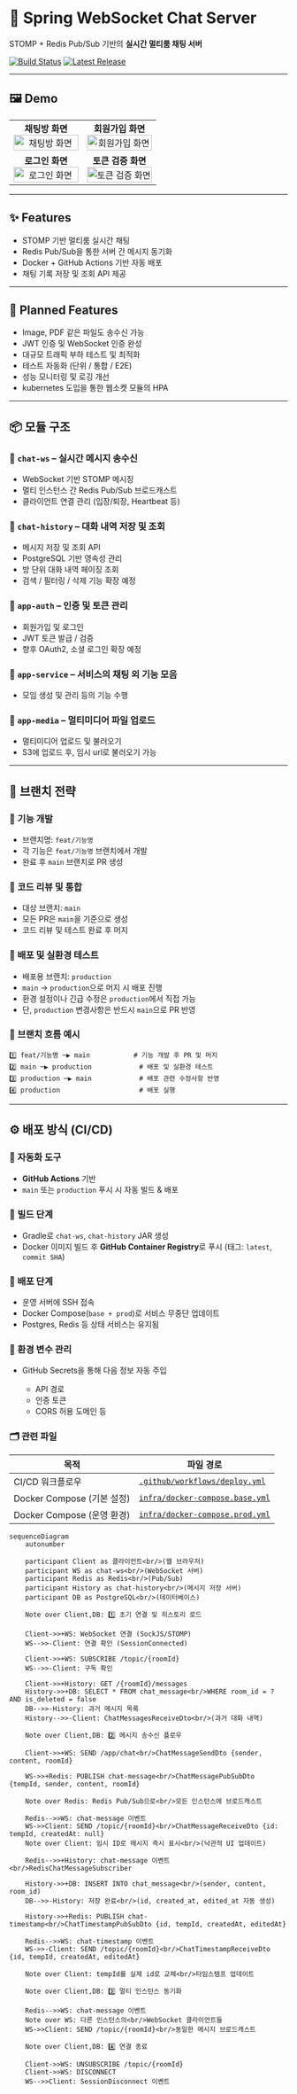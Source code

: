# 🚀 **Spring WebSocket Chat Server**

STOMP + Redis Pub/Sub 기반의 **실시간 멀티룸 채팅 서버**

[![Build Status](https://github.com/tak002/Spring-Redis-PubSub/actions/workflows/deploy.yml/badge.svg)](https://github.com/tak002/Spring-Redis-PubSub/actions)
[![Latest Release](https://img.shields.io/github/v/release/tak002/Spring-Redis-PubSub?sort=semver)](https://github.com/tak002/Spring-Redis-PubSub/releases)

---

## 🖼️ **Demo**
<table>
  <tr>
    <td align="center" width="50%">
      <strong>채팅방 화면</strong><br/>
      <img src="https://github.com/user-attachments/assets/39ec6655-7ede-4339-88d7-cdfc02305413" alt="채팅방 화면" width="100%" />
    </td>
    <td align="center" width="50%">
      <strong>회원가입 화면</strong><br/>
      <img src="https://github.com/user-attachments/assets/ecacef1e-eeca-43f0-89c5-5eb5c9b75ca8" alt="회원가입 화면" width="100%" />
    </td>
  </tr>
  <tr>
    <td align="center" width="50%">
      <strong>로그인 화면</strong><br/>
      <img src="https://github.com/user-attachments/assets/fcc04a4e-f7c8-43d7-a854-3f28d399cb59" alt="로그인 화면" width="100%" />
    </td>
    <td align="center" width="50%">
      <strong>토큰 검증 화면</strong><br/>
      <img src="https://github.com/user-attachments/assets/598992f3-c233-4d0f-90cc-968d8a242f28" alt="토큰 검증 화면" width="100%" />
    </td>
  </tr>
</table>

---

## ✨ **Features**

* STOMP 기반 멀티룸 실시간 채팅
* Redis Pub/Sub을 통한 서버 간 메시지 동기화
* Docker + GitHub Actions 기반 자동 배포
* 채팅 기록 저장 및 조회 API 제공

---

## 🔮 **Planned Features**

* Image, PDF 같은 파일도 송수신 가능
* JWT 인증 및 WebSocket 인증 완성
* 대규모 트래픽 부하 테스트 및 최적화
* 테스트 자동화 (단위 / 통합 / E2E)
* 성능 모니터링 및 로깅 개선
* kubernetes 도입을 통한 웹소켓 모듈의 HPA
---

## 📦 **모듈 구조**

### 🔹 **`chat-ws` – 실시간 메시지 송수신**

* WebSocket 기반 STOMP 메시징
* 멀티 인스턴스 간 Redis Pub/Sub 브로드캐스트
* 클라이언트 연결 관리 (입장/퇴장, Heartbeat 등)


### 🔹 **`chat-history` – 대화 내역 저장 및 조회**

* 메시지 저장 및 조회 API
* PostgreSQL 기반 영속성 관리
* 방 단위 대화 내역 페이징 조회
* 검색 / 필터링 / 삭제 기능 확장 예정


### 🔹 **`app-auth` – 인증 및 토큰 관리**

* 회원가입 및 로그인
* JWT 토큰 발급 / 검증
* 향후 OAuth2, 소셜 로그인 확장 예정

### 🔹 **`app-service` – 서비스의 채팅 외 기능 모음**

* 모임 생성 및 관리 등의 기능 수행

### 🔹 **`app-media` – 멀티미디어 파일 업로드**

* 멀티미디어 업로드 및 불러오기
* S3에 업로드 후, 임시 url로 불러오기 가능
---

## 🌿 **브랜치 전략**

### 🔧 **기능 개발**

* 브랜치명: `feat/기능명`
* 각 기능은 `feat/기능명` 브랜치에서 개발
* 완료 후 `main` 브랜치로 PR 생성

### 🧩 **코드 리뷰 및 통합**

* 대상 브랜치: `main`
* 모든 PR은 `main`을 기준으로 생성
* 코드 리뷰 및 테스트 완료 후 머지

### 🚀 **배포 및 실환경 테스트**

* 배포용 브랜치: `production`
* `main` → `production`으로 머지 시 배포 진행
* 환경 설정이나 긴급 수정은 `production`에서 직접 가능
* 단, `production` 변경사항은 반드시 `main`으로 PR 반영

### 🔁 **브랜치 흐름 예시**

```
1️⃣ feat/기능명 ─▶ main           # 기능 개발 후 PR 및 머지
2️⃣ main ─▶ production            # 배포 및 실환경 테스트
3️⃣ production ─▶ main            # 배포 관련 수정사항 반영
4️⃣ production                    # 배포 실행
```

---

## ⚙️ **배포 방식 (CI/CD)**

### 🧱 **자동화 도구**

* **GitHub Actions** 기반
* `main` 또는 `production` 푸시 시 자동 빌드 & 배포

### 🔨 **빌드 단계**

* Gradle로 `chat-ws`, `chat-history` JAR 생성
* Docker 이미지 빌드 후 **GitHub Container Registry**로 푸시
  (태그: `latest`, `commit SHA`)

### 🚀 **배포 단계**

* 운영 서버에 SSH 접속
* Docker Compose(`base + prod`)로 서비스 무중단 업데이트
* Postgres, Redis 등 상태 서비스는 유지됨

### 🔐 **환경 변수 관리**

* GitHub Secrets을 통해 다음 정보 자동 주입

  * API 경로
  * 인증 토큰
  * CORS 허용 도메인 등

### 🗂️ **관련 파일**

| 목적                      | 파일 경로                                                                                    |
| ----------------------- | ---------------------------------------------------------------------------------------- |
| CI/CD 워크플로우             | [`.github/workflows/deploy.yml`](./.github/workflows/deploy.yml)                         |
| Docker Compose (기본 설정)  | [`infra/docker-compose.base.yml`](./infra/docker-compose.base.yml)                       |
| Docker Compose (운영 환경)  | [`infra/docker-compose.prod.yml`](./infra/docker-compose.prod.yml)                       |


```mermaid
sequenceDiagram
    autonumber
    
    participant Client as 클라이언트<br/>(웹 브라우저)
    participant WS as chat-ws<br/>(WebSocket 서버)
    participant Redis as Redis<br/>(Pub/Sub)
    participant History as chat-history<br/>(메시지 저장 서버)
    participant DB as PostgreSQL<br/>(데이터베이스)

    Note over Client,DB: 1️⃣ 초기 연결 및 히스토리 로드
    
    Client->>+WS: WebSocket 연결 (SockJS/STOMP)
    WS-->>-Client: 연결 확인 (SessionConnected)
    
    Client->>+WS: SUBSCRIBE /topic/{roomId}
    WS-->>-Client: 구독 확인
    
    Client->>+History: GET /{roomId}/messages
    History->>+DB: SELECT * FROM chat_message<br/>WHERE room_id = ? AND is_deleted = false
    DB-->>-History: 과거 메시지 목록
    History-->>-Client: ChatMessagesReceiveDto<br/>(과거 대화 내역)

    Note over Client,DB: 2️⃣ 메시지 송수신 플로우

    Client->>+WS: SEND /app/chat<br/>ChatMessageSendDto {sender, content, roomId}
    
    WS->>+Redis: PUBLISH chat-message<br/>ChatMessagePubSubDto {tempId, sender, content, roomId}
    
    Note over Redis: Redis Pub/Sub으로<br/>모든 인스턴스에 브로드캐스트
    
    Redis-->>WS: chat-message 이벤트
    WS->>Client: SEND /topic/{roomId}<br/>ChatMessageReceiveDto {id: tempId, createdAt: null}
    Note over Client: 임시 ID로 메시지 즉시 표시<br/>(낙관적 UI 업데이트)
    
    Redis-->>+History: chat-message 이벤트<br/>RedisChatMessageSubscriber
    
    History->>+DB: INSERT INTO chat_message<br/>(sender, content, room_id)
    DB-->>-History: 저장 완료<br/>(id, created_at, edited_at 자동 생성)
    
    History->>+Redis: PUBLISH chat-timestamp<br/>ChatTimestampPubSubDto {id, tempId, createdAt, editedAt}
    
    Redis-->>WS: chat-timestamp 이벤트
    WS->>-Client: SEND /topic/{roomId}<br/>ChatTimestampReceiveDto {id, tempId, createdAt, editedAt}
    
    Note over Client: tempId를 실제 id로 교체<br/>타임스탬프 업데이트

    Note over Client,DB: 3️⃣ 멀티 인스턴스 동기화

    Redis-->>WS: chat-message 이벤트
    Note over WS: 다른 인스턴스의<br/>WebSocket 클라이언트들
    WS->>Client: SEND /topic/{roomId}<br/>동일한 메시지 브로드캐스트

    Note over Client,DB: 4️⃣ 연결 종료

    Client->>WS: UNSUBSCRIBE /topic/{roomId}
    Client->>WS: DISCONNECT
    WS-->>Client: SessionDisconnect 이벤트
```
